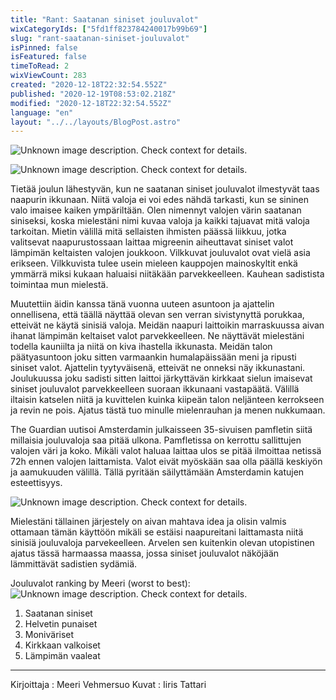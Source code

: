 ```yaml
---
title: "Rant: Saatanan siniset jouluvalot"
wixCategoryIds: ["5fd1ff823784240017b99b69"]
slug: "rant-saatanan-siniset-jouluvalot"
isPinned: false
isFeatured: false
timeToRead: 2
wixViewCount: 283
created: "2020-12-18T22:32:54.552Z"
published: "2020-12-19T08:53:02.218Z"
modified: "2020-12-18T22:32:54.552Z"
language: "en"
layout: "../../layouts/BlogPost.astro"
---
```


![Unknown image description. Check context for details.](https://static.wixstatic.com/media/18093e_158ddacf94be42fca78e8448f935d0c7~mv2.png)

![Unknown image description. Check context for details.](https://static.wixstatic.com/media/18093e_fa06d9044cb5498ebca7e89b3756623e~mv2.jpg)

Tietää joulun lähestyvän, kun ne saatanan siniset jouluvalot ilmestyvät taas naapurin ikkunaan. Niitä valoja ei voi edes nähdä tarkasti, kun se sininen valo imaisee kaiken ympäriltään. Olen nimennyt valojen värin saatanan siniseksi, koska mielestäni nimi kuvaa valoja ja kaikki tajuavat mitä valoja tarkoitan. Mietin välillä mitä sellaisten ihmisten päässä liikkuu, jotka valitsevat naapurustossaan laittaa migreenin aiheuttavat siniset valot lämpimän keltaisten valojen joukkoon. Vilkkuvat jouluvalot ovat vielä asia erikseen. Vilkkuvista tulee usein mieleen kauppojen mainoskyltit enkä ymmärrä miksi kukaan haluaisi niitäkään parvekkeelleen. Kauhean sadistista toimintaa mun mielestä. 

Muutettiin äidin kanssa tänä vuonna uuteen asuntoon ja ajattelin onnellisena, että täällä näyttää olevan sen verran sivistynyttä porukkaa, etteivät ne käytä sinisiä valoja. Meidän naapuri laittoikin marraskuussa aivan ihanat lämpimän keltaiset valot parvekkeelleen. Ne näyttävät mielestäni todella kauniilta ja niitä on kiva ihastella ikkunasta. Meidän talon päätyasuntoon joku sitten varmaankin humalapäissään meni ja ripusti siniset valot. Ajattelin tyytyväisenä, etteivät ne onneksi näy ikkunastani. Joulukuussa joku sadisti sitten laittoi järkyttävän kirkkaat sielun imaisevat siniset jouluvalot parvekkeelleen suoraan ikkunaani vastapäätä. Välillä iltaisin katselen niitä ja kuvittelen kuinka kiipeän talon neljänteen kerrokseen ja revin ne pois. Ajatus tästä tuo minulle mielenrauhan ja menen nukkumaan. 

The Guardian uutisoi Amsterdamin julkaisseen 35-sivuisen pamfletin siitä millaisia jouluvaloja saa pitää ulkona. Pamfletissa on kerrottu sallittujen valojen väri ja koko. Mikäli valot haluaa laittaa ulos se pitää ilmoittaa netissä 72h ennen valojen laittamista. Valot eivät myöskään saa olla päällä keskiyön ja aamukuuden välillä. Tällä pyritään säilyttämään Amsterdamin katujen esteettisyys.

![Unknown image description. Check context for details.](https://static.wixstatic.com/media/18093e_09bb9cd89b424af29914d72544095d47~mv2.jpg)

Mielestäni tällainen järjestely on aivan mahtava idea ja olisin valmis ottamaan tämän käyttöön mikäli se estäisi naapureitani laittamasta niitä sinisiä jouluvaloja parvekeelleen. Arvelen sen kuitenkin olevan utopistinen ajatus tässä harmaassa maassa, jossa siniset jouluvalot näköjään lämmittävät sadistien sydämiä.

Jouluvalot ranking by Meeri (worst to best): 
![Unknown image description. Check context for details.](https://static.wixstatic.com/media/18093e_9d9dc071bc584da2a488e8ef2cfaca88~mv2.jpg)

1. Saatanan siniset
1. Helvetin punaiset    
1. Moniväriset 
1. Kirkkaan valkoiset
1. Lämpimän vaaleat



---
Kirjoittaja : Meeri Vehmersuo
Kuvat : Iiris Tattari
